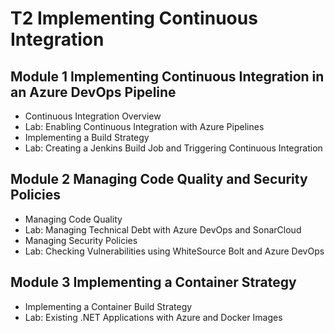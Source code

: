 # T2 Implementing Continuous Integration

## Module 1 Implementing Continuous Integration in an Azure DevOps Pipeline

- Continuous Integration Overview
- Lab: Enabling Continuous Integration with Azure Pipelines
- Implementing a Build Strategy
- Lab: Creating a Jenkins Build Job and Triggering Continuous Integration

## Module 2 Managing Code Quality and Security Policies

- Managing Code Quality
- Lab: Managing Technical Debt with Azure DevOps and SonarCloud
- Managing Security Policies
- Lab: Checking Vulnerabilities using WhiteSource Bolt and Azure DevOps

## Module 3 Implementing a Container Strategy

- Implementing a Container Build Strategy
- Lab: Existing .NET Applications with Azure and Docker Images
